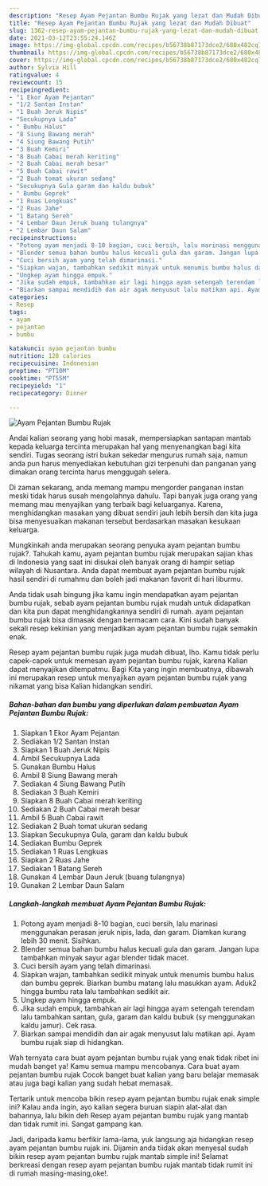 ```yaml
---
description: "Resep Ayam Pejantan Bumbu Rujak yang lezat dan Mudah Dibuat"
title: "Resep Ayam Pejantan Bumbu Rujak yang lezat dan Mudah Dibuat"
slug: 1362-resep-ayam-pejantan-bumbu-rujak-yang-lezat-dan-mudah-dibuat
date: 2021-03-12T23:55:24.146Z
image: https://img-global.cpcdn.com/recipes/b56738b87173dce2/680x482cq70/ayam-pejantan-bumbu-rujak-foto-resep-utama.jpg
thumbnail: https://img-global.cpcdn.com/recipes/b56738b87173dce2/680x482cq70/ayam-pejantan-bumbu-rujak-foto-resep-utama.jpg
cover: https://img-global.cpcdn.com/recipes/b56738b87173dce2/680x482cq70/ayam-pejantan-bumbu-rujak-foto-resep-utama.jpg
author: Sylvia Hill
ratingvalue: 4
reviewcount: 15
recipeingredient:
- "1 Ekor Ayam Pejantan"
- "1/2 Santan Instan"
- "1 Buah Jeruk Nipis"
- "Secukupnya Lada"
- " Bumbu Halus"
- "8 Siung Bawang merah"
- "4 Siung Bawang Putih"
- "3 Buah Kemiri"
- "8 Buah Cabai merah keriting"
- "2 Buah Cabai merah besar"
- "5 Buah Cabai rawit"
- "2 Buah tomat ukuran sedang"
- "Secukupnya Gula garam dan kaldu bubuk"
- " Bumbu Geprek"
- "1 Ruas Lengkuas"
- "2 Ruas Jahe"
- "1 Batang Sereh"
- "4 Lembar Daun Jeruk buang tulangnya"
- "2 Lembar Daun Salam"
recipeinstructions:
- "Potong ayam menjadi 8-10 bagian, cuci bersih, lalu marinasi menggunakan perasan jeruk nipis, lada, dan garam. Diamkan kurang lebih 30 menit. Sisihkan."
- "Blender semua bahan bumbu halus kecuali gula dan garam. Jangan lupa tambahkan minyak sayur agar blender tidak macet."
- "Cuci bersih ayam yang telah dimarinasi."
- "Siapkan wajan, tambahkan sedikit minyak untuk menumis bumbu halus dan bumbu geprek. Biarkan bumbu matang lalu masukkan ayam. Aduk2 hingga bumbu rata lalu tambahkan sedikit air."
- "Ungkep ayam hingga empuk."
- "Jika sudah empuk, tambahkan air lagi hingga ayam setengah terendam lalu tambahkan santan, gula, garam dan kaldu bubuk (sy menggunakan kaldu jamur). Cek rasa."
- "Biarkan sampai mendidih dan air agak menyusut lalu matikan api. Ayam bumbu rujak siap di hidangkan."
categories:
- Resep
tags:
- ayam
- pejantan
- bumbu

katakunci: ayam pejantan bumbu 
nutrition: 128 calories
recipecuisine: Indonesian
preptime: "PT10M"
cooktime: "PT55M"
recipeyield: "1"
recipecategory: Dinner

---
```



![Ayam Pejantan Bumbu Rujak](https://img-global.cpcdn.com/recipes/b56738b87173dce2/680x482cq70/ayam-pejantan-bumbu-rujak-foto-resep-utama.jpg)

Andai kalian seorang yang hobi masak, mempersiapkan santapan mantab kepada keluarga tercinta merupakan hal yang menyenangkan bagi kita sendiri. Tugas seorang istri bukan sekedar mengurus rumah saja, namun anda pun harus menyediakan kebutuhan gizi terpenuhi dan panganan yang dimakan orang tercinta harus menggugah selera.

Di zaman  sekarang, anda memang mampu mengorder panganan instan meski tidak harus susah mengolahnya dahulu. Tapi banyak juga orang yang memang mau menyajikan yang terbaik bagi keluarganya. Karena, menghidangkan masakan yang dibuat sendiri jauh lebih bersih dan kita juga bisa menyesuaikan makanan tersebut berdasarkan masakan kesukaan keluarga. 



Mungkinkah anda merupakan seorang penyuka ayam pejantan bumbu rujak?. Tahukah kamu, ayam pejantan bumbu rujak merupakan sajian khas di Indonesia yang saat ini disukai oleh banyak orang di hampir setiap wilayah di Nusantara. Anda dapat membuat ayam pejantan bumbu rujak hasil sendiri di rumahmu dan boleh jadi makanan favorit di hari liburmu.

Anda tidak usah bingung jika kamu ingin mendapatkan ayam pejantan bumbu rujak, sebab ayam pejantan bumbu rujak mudah untuk didapatkan dan kita pun dapat menghidangkannya sendiri di rumah. ayam pejantan bumbu rujak bisa dimasak dengan bermacam cara. Kini sudah banyak sekali resep kekinian yang menjadikan ayam pejantan bumbu rujak semakin enak.

Resep ayam pejantan bumbu rujak juga mudah dibuat, lho. Kamu tidak perlu capek-capek untuk memesan ayam pejantan bumbu rujak, karena Kalian dapat menyajikan ditempatmu. Bagi Kita yang ingin membuatnya, dibawah ini merupakan resep untuk menyajikan ayam pejantan bumbu rujak yang nikamat yang bisa Kalian hidangkan sendiri.

<!--inarticleads1-->

##### Bahan-bahan dan bumbu yang diperlukan dalam pembuatan Ayam Pejantan Bumbu Rujak:

1. Siapkan 1 Ekor Ayam Pejantan
1. Sediakan 1/2 Santan Instan
1. Siapkan 1 Buah Jeruk Nipis
1. Ambil Secukupnya Lada
1. Gunakan  Bumbu Halus
1. Ambil 8 Siung Bawang merah
1. Sediakan 4 Siung Bawang Putih
1. Sediakan 3 Buah Kemiri
1. Siapkan 8 Buah Cabai merah keriting
1. Sediakan 2 Buah Cabai merah besar
1. Ambil 5 Buah Cabai rawit
1. Sediakan 2 Buah tomat ukuran sedang
1. Siapkan Secukupnya Gula, garam dan kaldu bubuk
1. Sediakan  Bumbu Geprek
1. Sediakan 1 Ruas Lengkuas
1. Siapkan 2 Ruas Jahe
1. Sediakan 1 Batang Sereh
1. Gunakan 4 Lembar Daun Jeruk (buang tulangnya)
1. Gunakan 2 Lembar Daun Salam




<!--inarticleads2-->

##### Langkah-langkah membuat Ayam Pejantan Bumbu Rujak:

1. Potong ayam menjadi 8-10 bagian, cuci bersih, lalu marinasi menggunakan perasan jeruk nipis, lada, dan garam. Diamkan kurang lebih 30 menit. Sisihkan.
1. Blender semua bahan bumbu halus kecuali gula dan garam. Jangan lupa tambahkan minyak sayur agar blender tidak macet.
1. Cuci bersih ayam yang telah dimarinasi.
1. Siapkan wajan, tambahkan sedikit minyak untuk menumis bumbu halus dan bumbu geprek. Biarkan bumbu matang lalu masukkan ayam. Aduk2 hingga bumbu rata lalu tambahkan sedikit air.
1. Ungkep ayam hingga empuk.
1. Jika sudah empuk, tambahkan air lagi hingga ayam setengah terendam lalu tambahkan santan, gula, garam dan kaldu bubuk (sy menggunakan kaldu jamur). Cek rasa.
1. Biarkan sampai mendidih dan air agak menyusut lalu matikan api. Ayam bumbu rujak siap di hidangkan.




Wah ternyata cara buat ayam pejantan bumbu rujak yang enak tidak ribet ini mudah banget ya! Kamu semua mampu mencobanya. Cara buat ayam pejantan bumbu rujak Cocok banget buat kalian yang baru belajar memasak atau juga bagi kalian yang sudah hebat memasak.

Tertarik untuk mencoba bikin resep ayam pejantan bumbu rujak enak simple ini? Kalau anda ingin, ayo kalian segera buruan siapin alat-alat dan bahannya, lalu bikin deh Resep ayam pejantan bumbu rujak yang mantab dan tidak rumit ini. Sangat gampang kan. 

Jadi, daripada kamu berfikir lama-lama, yuk langsung aja hidangkan resep ayam pejantan bumbu rujak ini. Dijamin anda tiidak akan menyesal sudah bikin resep ayam pejantan bumbu rujak mantab simple ini! Selamat berkreasi dengan resep ayam pejantan bumbu rujak mantab tidak rumit ini di rumah masing-masing,oke!.

